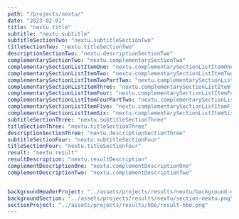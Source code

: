 ```yaml
---
path: "/projects/nextu/"
date: "2023-02-01"
title: "nextu.title"
subtitle: "nextu.subtitle"
subtitleSectionTwo: "nextu.subtitleSectionTwo"
titleSectionTwo: "nextu.titleSectionTwo"
descriptionSectionTwo: "nextu.descriptionSectionTwo"
complementarySectionTwo: "nextu.complementarySectionTwo"
complementarySectionListItemOne: "nextu.complementarySectionListItemOne"
complementarySectionListItemTwo: "nextu.complementarySectionListItemTwo"
complementarySectionListItemTwoPartTwo: "nextu.complementarySectionListItemTwoPartTwo"
complementarySectionListItemThree: "nextu.complementarySectionListItemThree"
complementarySectionListItemFour: "nextu.complementarySectionListItemFour"
complementarySectionListItemFourPartTwo: "nextu.complementarySectionListItemFourPartTwo" 
complementarySectionListItemFive: "nextu.complementarySectionListItemFive"
complementarySectionListItemSix: "nextu.complementarySectionListItemSix"
subtitleSectionThree: "nextu.subtitleSectionThree"
titleSectionThree: "nextu.titleSectionThree"
descriptionSectionThree: "nextu.descriptionSectionThree"
subtitleSectionFour: "nextu.subtitleSectionFour"
titleSectionFour: "nextu.titleSectionFour"
result: "nextu.result"
resultDescription: "nextu.resultDescription"
complementDescriptionOne: "nextu.complementDescriptionOne"
complementDescriptionTwo: "nextu.complementDescriptionTwo"


backgroundHeaderProject: "../assets/projects/results/nextu/background-nextu-header.png"
backgroundSection: "../assets/projects/results/nextu/section-nextu.png"
sectionProject: "../assets/projects/results/hbo/result-hbo.png"
---
```

